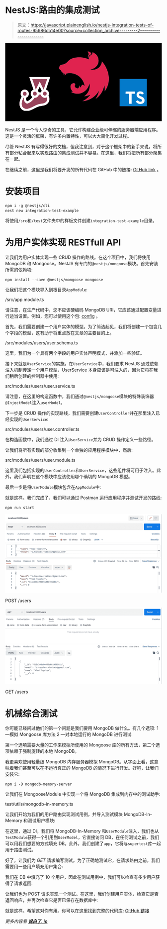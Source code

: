 # NestJS:路由的集成测试

> 原文：<https://javascript.plainenglish.io/nestjs-integration-tests-of-routes-95986cb14e00?source=collection_archive---------2----------------------->

![](img/da32e573ed80ed67ca033f715984f1d6.png)

NestJS 是一个令人惊奇的工具，它允许构建企业级可伸缩的服务器端应用程序。这是一个灵活的框架，有许多内置特性，可以大大简化开发过程。

尽管 NestJS 有写得很好的文档，但我注意到，对于这个框架中的新手来说，将所有部分粘合起来以实现路由的集成测试并不容易。在这里，我们将把所有部分聚集在一起。

在继续之前，这里是我们将要开发的所有代码在 GitHub 中的链接: [GitHub link](https://github.com/vladimirtopolev/nestjs-user-module-with-e2e-example) 。

# 安装项目

```
npm i -g @nestjs/cli
nest new integration-test-example
```

将使用`/src`和`/test`文件夹中的样板文件创建`integration-test-example`目录。

# 为用户实体实现 RESTfull API

让我们为用户实体实现一些 CRUD 操作的路线。在这个项目中，我们将使用 MongoDB 和 Mongoose。NestJS 有专门的`@nestjs/mongoose`模块。首先安装所需的依赖项:

```
npm install --save @nestjs/mongoose mongoose
```

让我们把这个模块导入到根目录`AppModule`:

/src/app.module.ts

请注意，在生产代码中，您不应该硬编码 MongoDB URI，它应该通过配置变量进行适当设置。例如，您可以使用这个包: [config](https://www.npmjs.com/package/config) 。

首先，我们需要创建一个用户实体的模型。为了简洁起见，我们将创建一个包含几个字段的模型，这有助于将重点放在文章的主要目的上。

/src/modules/users/user.schema.ts

这里，我们为一个具有两个字段的用户实体声明模式，并添加一些验证。

接下来就是`UserService`的实施。在`UserService`中，我们要求 NestJS 通过依赖注入机制传递一个用户模型，UserService 本身应该是可注入的，因为它将在我们稍后创建的控制器中使用:

src/modules/users/user.service.ts

请注意，在这里的构造函数中，我们通过`@nestjs/mongoose`模块的特殊装饰器`@InjectModel`注入`userModel`。

下一步是 CRUD 操作的实现路线，我们需要创建`UserController`并在那里注入已经实现的`UserService`:

src/modules/users/user.controller.ts

在构造函数中，我们通过 DI 注入`UserService`并为 CRUD 操作定义一些路径。

让我们将所有实现的部分收集到一个单独的应用程序模块中，然后:

src/modules/users/user.module.ts

这里我们包括实现的`UserController`和`UserService`，这些组件将可用于注入。此外，我们声明在这个模块中应该使用哪个确切的 MongoDB 模型。

最后一步是将`UserModule`模块包含在`AppModule`中:

就是这样。我们完成了，我们可以通过 Postman 运行应用程序并测试开发的路线:

```
npm run start
```

![](img/ad95e3c49a39812d4d41566b374eaed2.png)

POST /users

![](img/7f1b05f4450c180f2547e5535ac7cde2.png)

GET /users

# 机械综合测试

你可能已经问过他们的第一个问题是我们要用 MongoDB 做什么。有几个选项:
1 —模拟 Mongoose 库方法
2 —对本地运行的 MongoDB 进行测试

第一个选项需要大量的工作来模拟所使用的 Mongoose 库的所有方法，第二个选项依赖于强制旋转的本地 MongoDB。

我更喜欢使用轻量级 MongoDB 内存服务器模拟 MongoDB。从字面上看，这意味着我们甚至可以在不运行真正的 MongoDB 的情况下进行开发。好吧，让我们安装它:

```
npm i -D mongodb-memory-server
```

让我们在 MongooseModule 中实现一个将 MongoDB 集成到内存中的测试助手:

test/utils/mongodb-in-memory.ts

让我们开始为我们的用户路由实现测试用例，并导入测试模块 MongoDB-In-Memory 和测试用户模块:

在这里，通过 DI，我们将 MongoDB-In-Memory 和`UserModule`注入，我们也从`TestModule`获得一个引用到`UserModel`，它直接访问 DB，在任何测试之前，我们可以用我们想要的方式填充 DB。此外，我们创建了`app`，它将与`supertest`库一起用于路由测试。

好了，让我们为 *GET* 请求编写测试。为了正确地测试它，在请求路由之前，我们需要用一些用户填充用户集合:

我们在 DB 中填充了 10 个用户，因此在测试用例中，我们可以检查有多少用户获得了请求返回:

让我们也为 POST 请求实现一个测试。在这里，我们创建用户实体，检查它是否返回响应，并再次检查它是否已保存在数据库中:

就是这样。希望这对你有用。你可以在这里找到完整的代码库: [GitHub 链接](https://github.com/vladimirtopolev/nestjs-user-module-with-e2e-example)

*更多内容看* [***说白了. io***](http://plainenglish.io/)